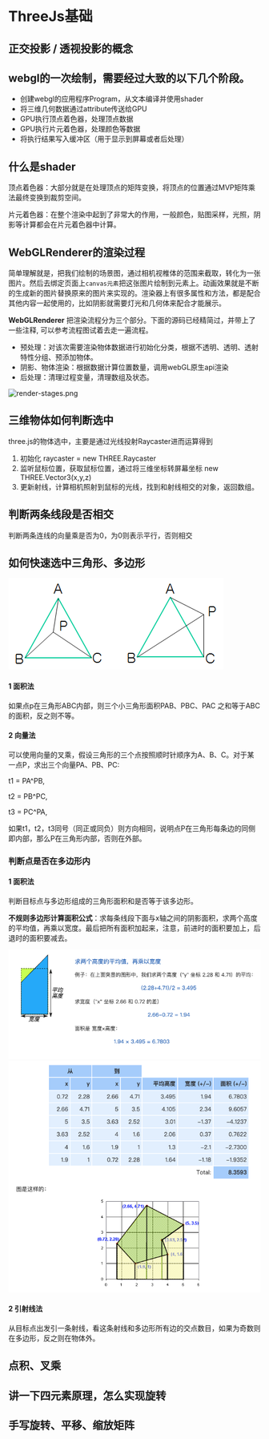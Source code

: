 # ThreeJs基础

## 正交投影 / 透视投影的概念

## webgl的一次绘制，需要经过大致的以下几个阶段。

- 创建webgl的应用程序Program，从文本编译并使用shader
- 将三维几何数据通过attribute传送给GPU
- GPU执行顶点着色器，处理顶点数据
- GPU执行片元着色器，处理颜色等数据
- 将执行结果写入缓冲区（用于显示到屏幕或者后处理）

## 什么是shader

顶点着色器：大部分就是在处理顶点的矩阵变换，将顶点的位置通过MVP矩阵乘法最终变换到裁剪空间。

片元着色器：在整个渲染中起到了非常大的作用，一般颜色，贴图采样，光照，阴影等计算都会在片元着色器中计算。





## WebGLRenderer的渲染过程

简单理解就是，把我们绘制的场景图，通过相机视椎体的范围来截取，转化为一张图片。然后去绑定页面上`canvas元素`把这张图片绘制到元素上。动画效果就是不断的生成新的图片替换原来的图片来实现的。渲染器上有很多属性和方法，都是配合其他内容一起使用的，比如阴影就需要灯光和几何体来配合才能展示。

**WebGLRenderer** 把渲染流程分为三个部分。下面的源码已经精简过，并带上了一些注释, 可以参考流程图试着去走一遍流程。

- 预处理：对该次需要渲染物体数据进行初始化分类，根据不透明、透明、透射特性分组、预添加物体。
- 阴影、物体渲染：根据数据计算位置数量，调用webGL原生api渲染
- 后处理：清理过程变量，清理数组及状态。

![render-stages.png](https://p6-juejin.byteimg.com/tos-cn-i-k3u1fbpfcp/f390f63339c94b29b75eae890ae08623~tplv-k3u1fbpfcp-zoom-in-crop-mark:4536:0:0:0.awebp?)





## 三维物体如何判断选中

three.js的物体选中，主要是通过光线投射Raycaster进而运算得到

1. 初始化 raycaster = new THREE.Raycaster
2. 监听鼠标位置，获取鼠标位置，通过将三维坐标转屏幕坐标 new THREE.Vector3(x,y,z)
3. 更新射线，计算相机照射到鼠标的光线，找到和射线相交的对象，返回数组。



## 判断两条线段是否相交

判断两条连线的向量乘是否为0，为0则表示平行，否则相交



## 如何快速选中三角形、多边形

<img src="../img/三角形.png" alt="三角形"  />



#### **1 面积法**

如果点p在三角形ABC内部，则三个小三角形面积PAB、PBC、PAC 之和等于ABC的面积，反之则不等。



#### **2 向量法**

可以使用向量的叉乘，假设三角形的三个点按照顺时针顺序为A、B、C。对于某一点P，求出三个向量PA、PB、PC:

t1 = PA^PB,

t2 = PB^PC,

t3 = PC^PA,

如果t1，t2，t3同号（同正或同负）则方向相同，说明点P在三角形每条边的同侧即内部，那么P在三角形内部，否则在外部。



### 判断点是否在多边形内

#### 1 面积法

判断目标点与多边形组成的三角形面积和是否等于该多边形。

**不规则多边形计算面积公式**：求每条线段下面与x轴之间的阴影面积，求两个高度的平均值，再乘以宽度。最后把所有面积加起来，注意，前进时的面积要加上，后退时的面积要减去。

<img src="../img/多边形1.png" alt="多边形1"  />

<img src="../img/多边形2.png" alt="多边形2"  />



#### 2 引射线法

从目标点出发引一条射线，看这条射线和多边形所有边的交点数目，如果为奇数则在多边形，反之则在物体外。



## 点积、叉乘



## 讲一下四元素原理，怎么实现旋转



## 手写旋转、平移、缩放矩阵



